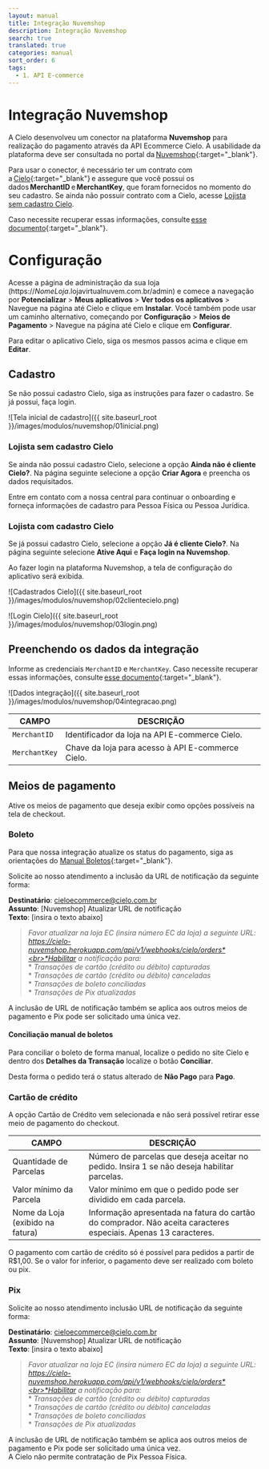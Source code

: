 ```yaml
---
layout: manual
title: Integração Nuvemshop
description: Integração Nuvemshop
search: true
translated: true
categories: manual
sort_order: 6
tags:
  - 1. API E-commerce
---
```


# Integração Nuvemshop

A Cielo desenvolveu um conector na plataforma **Nuvemshop** para realização do pagamento através da API Ecommerce Cielo. A usabilidade da plataforma deve ser consultada no portal da [Nuvemshop](https://atendimento.nuvemshop.com.br/){:target="_blank"}.

Para usar o conector, é necessário ter um contrato com a [Cielo](https://minhaconta2.cielo.com.br/site/login){:target="_blank"} e assegure que você possui os dados **MerchantID** e **MerchantKey**, que foram fornecidos no momento do seu cadastro. Se ainda não possuir contrato com a Cielo, acesse [Lojista sem cadastro Cielo](https://developercielo.github.io/manual/integracao-nuvemshop#lojista-sem-cadastro-cielo).

Caso necessite recuperar essas informações, consulte [esse documento](https://developercielo.github.io/attachment/merchantid-merchantkey-cielo-2023.pdf){:target="_blank"}. 

# Configuração

Acesse a página de administração da sua loja (https://*NomeLoja*.lojavirtualnuvem.com.br/admin) e comece a navegação por **Potencializar** > **Meus aplicativos** > **Ver todos os aplicativos** > Navegue na página até Cielo e clique em **Instalar**. Você também pode usar um caminho alternativo, começando por **Configuração** > **Meios de Pagamento** > Navegue na página até Cielo e clique em **Configurar**.

Para editar o aplicativo Cielo, siga os mesmos passos acima e clique em **Editar**.

## Cadastro

Se não possui cadastro Cielo, siga as instruções para fazer o cadastro. Se já possui, faça login.

![Tela inicial de cadastro]({{ site.baseurl_root }}/images/modulos/nuvemshop/01inicial.png)

### Lojista sem cadastro Cielo

Se ainda não possui cadastro Cielo, selecione a opção **Ainda não é cliente Cielo?**. Na página seguinte selecione a opção **Criar Agora** e preencha os dados requisitados.

Entre em contato com a nossa central para continuar o onboarding e forneça informações de cadastro para Pessoa Física ou Pessoa Jurídica.

### Lojista com cadastro Cielo

Se já possui cadastro Cielo, selecione a opção **Já é cliente Cielo?**. Na página seguinte selecione **Ative Aqui** e **Faça login na Nuvemshop**.

Ao fazer login na plataforma Nuvemshop, a tela de configuração do aplicativo será exibida.

![Cadastrados Cielo]({{ site.baseurl_root }}/images/modulos/nuvemshop/02clientecielo.png)

![Login Cielo]({{ site.baseurl_root }}/images/modulos/nuvemshop/03login.png)

## Preenchendo os dados da integração

Informe as credenciais `MerchantID` e `MerchantKey`. Caso necessite recuperar essas informações, consulte [esse documento](https://developercielo.github.io/attachment/merchantid-merchantkey-cielo-2023.pdf){:target="_blank"}.

![Dados integração]({{ site.baseurl_root }}/images/modulos/nuvemshop/04integracao.png)

|CAMPO|DESCRIÇÃO|
|--|--|
|`MerchantID`|Identificador da loja na API E-commerce Cielo.|
|`MerchantKey`|Chave da loja para acesso à API E-commerce Cielo.|

## Meios de pagamento

Ative os meios de pagamento que deseja exibir como opções possíveis na tela de checkout.

### Boleto

Para que nossa integração atualize os status do pagamento, siga as orientações do [Manual Boletos](https://developercielo.github.io/tutorial/manual-boleto#concilia%C3%A7%C3%A3o-manual-de-boletos){:target="_blank"}.

Solicite ao nosso atendimento a inclusão da URL de notificação da seguinte forma:

**Destinatário**: cieloecommerce@cielo.com.br<br>
**Assunto**: [Nuvemshop] Atualizar URL de notificação<br>
**Texto**: [insira o texto abaixo]

> *Favor atualizar na loja EC (insira número EC da loja) a seguinte URL: https://cielo-nuvemshop.herokuapp.com/api/v1/webhooks/cielo/orders*<br>*Habilitar a notificação para:* <br> * *Transações de cartão (crédito ou débito) capturadas* <br> * *Transações de cartão (crédito ou débito) canceladas* <br> * *Transações de boleto conciliadas* <br> * *Transações de Pix atualizadas*

<aside class="notice">A inclusão de URL de notificação também se aplica aos outros meios de pagamento e Pix pode ser solicitado uma única vez.</aside>

#### Conciliação manual de boletos

Para conciliar o boleto de forma manual, localize o pedido no site Cielo e dentro dos **Detalhes da Transação** localize o botão **Conciliar**.

Desta forma o pedido terá o status alterado de **Não Pago** para **Pago**.

### Cartão de crédito

A opção Cartão de Crédito vem selecionada e não será possível retirar esse meio de pagamento do checkout. 

|CAMPO|DESCRIÇÃO|
|-|-|
|Quantidade de Parcelas|Número de parcelas que deseja aceitar no pedido. Insira 1 se não deseja habilitar parcelas.|
|Valor mínimo da Parcela|Valor mínimo em que o pedido pode ser dividido em cada parcela.|
|Nome da Loja (exibido na fatura)|Informação apresentada na fatura do cartão do comprador. Não aceita caracteres especiais. Apenas 13 caracteres.|

<aside class="notice">O pagamento com cartão de crédito só é possível para pedidos a partir de R$1,00. Se o valor for inferior, o pagamento deve ser realizado com boleto ou pix.</aside>

### Pix

Solicite ao nosso atendimento inclusão URL de notificação da seguinte forma: 

**Destinatário**: cieloecommerce@cielo.com.br<br>
**Assunto**: [Nuvemshop] Atualizar URL de notificação<br>
**Texto**: [insira o texto abaixo]

> *Favor atualizar na loja EC (insira número EC da loja) a seguinte URL: https://cielo-nuvemshop.herokuapp.com/api/v1/webhooks/cielo/orders*<br>*Habilitar a notificação para:* <br> * *Transações de cartão (crédito ou débito) capturadas* <br> * *Transações de cartão (crédito ou débito) canceladas* <br> * *Transações de boleto conciliadas* <br> * *Transações de Pix atualizadas*

<aside class="notice">A inclusão de URL de notificação também se aplica aos outros meios de pagamento e Pix pode ser solicitado uma única vez.</aside>

<aside class="warning">A Cielo não permite contratação de Pix Pessoa Física.</aside>
